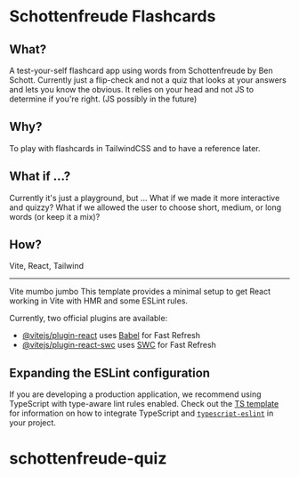 # Schottenfreude Flashcards

## What?
A test-your-self flashcard app using words from Schottenfreude by Ben Schott. Currently just a flip-check and not a quiz that looks at your answers and lets you know the obvious. It relies on your head and not JS to determine if you're right. (JS possibly in the future)

## Why?
To play with flashcards in TailwindCSS and to have a reference later.

## What if ...?
Currently it's just a playground, but ... 
What if we made it more interactive and quizzy?
What if we allowed the user to choose short, medium, or long words (or keep it a mix)?

## How?
Vite, React, Tailwind







---
Vite mumbo jumbo
This template provides a minimal setup to get React working in Vite with HMR and some ESLint rules.

Currently, two official plugins are available:

- [@vitejs/plugin-react](https://github.com/vitejs/vite-plugin-react/blob/main/packages/plugin-react) uses [Babel](https://babeljs.io/) for Fast Refresh
- [@vitejs/plugin-react-swc](https://github.com/vitejs/vite-plugin-react/blob/main/packages/plugin-react-swc) uses [SWC](https://swc.rs/) for Fast Refresh

## Expanding the ESLint configuration

If you are developing a production application, we recommend using TypeScript with type-aware lint rules enabled. Check out the [TS template](https://github.com/vitejs/vite/tree/main/packages/create-vite/template-react-ts) for information on how to integrate TypeScript and [`typescript-eslint`](https://typescript-eslint.io) in your project.
# schottenfreude-quiz
